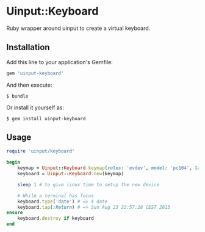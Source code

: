 # Uinput::Keyboard

Ruby wrapper around uinput to create a virtual keyboard.

## Installation

Add this line to your application's Gemfile:

```ruby
gem 'uinput-keyboard'
```

And then execute:

    $ bundle

Or install it yourself as:

    $ gem install uinput-keyboard

## Usage

```ruby
require 'uinput/keyboard'

begin
    keymap = Uinput::Keyboard.keymap(rules: 'evdev', model: 'pc104', layout: 'de', variant: 'nodeadkeys')
    keyboard = Uinput::Keyboard.new(keymap)

    sleep 1 # to give linux time to setup the new device

    # While a terminal has focus
    keyboard.type('date') # => $ date
    keyboard.tap(:Return) # => Sun Aug 23 22:57:28 CEST 2015
ensure
    keyboard.destroy if keyboard
end
```